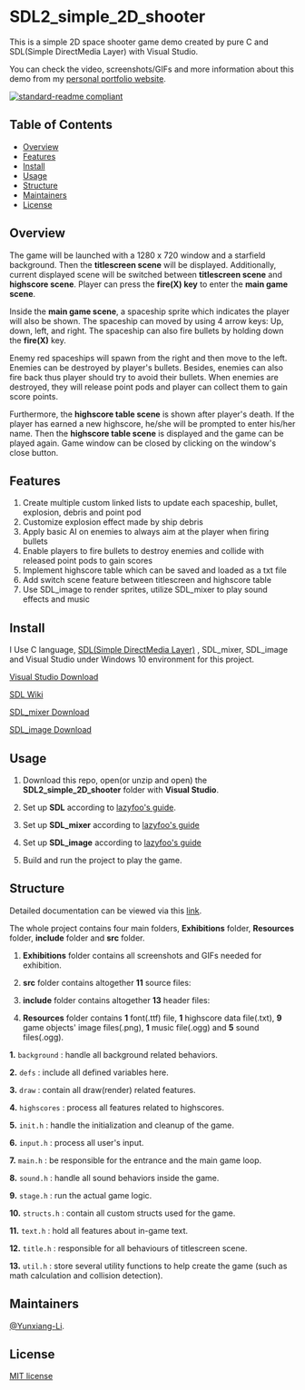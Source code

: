 # SDL2_simple_2D_shooter

This is a simple 2D space shooter game demo created by pure C and SDL(Simple DirectMedia Layer) with Visual Studio.

You can check the video, screenshots/GIFs and more information about this demo from my [personal portfolio website](https://yunxiang-li.github.io./#/game-projects).

[![standard-readme compliant](https://img.shields.io/badge/readme%20style-standard-brightgreen.svg?style=flat-square)](https://github.com/RichardLitt/standard-readme)

## Table of Contents

- [Overview](#Overview)
- [Features](#Features)
- [Install](#install)
- [Usage](#Usage)
- [Structure](#Structure)
- [Maintainers](#Maintainers)
- [License](#license)

## Overview

The game will be launched with a 1280 x 720 window and a starfield background. Then the **titlescreen scene** will be displayed. Additionally, current displayed scene will be switched between **titlescreen scene** and **highscore scene**. Player can press the **fire(X) key** to enter the **main game scene**.

Inside the **main game scene**, a spaceship sprite which indicates the player will also be shown. The spaceship can moved by using 4 arrow keys: Up, down, left, and right. The spaceship can also fire bullets by holding down the **fire(X)** key.

Enemy red spaceships will spawn from the right and then move to the left. Enemies can be destroyed by player's bullets. Besides, enemies can also fire back thus player should try to avoid their bullets. When enemies are destroyed, they will release point pods and player can collect them to gain score points.

Furthermore, the **highscore table scene** is shown after player's death. If the player has earned a new highscore, he/she will be prompted to enter his/her name. Then the **highscore table scene** is displayed and the game can be played again. Game window can be closed by clicking on the window's close button.

## Features

1. Create multiple custom linked lists to update each spaceship, bullet, explosion, debris and point pod
2. Customize explosion effect made by ship debris
3. Apply basic AI on enemies to always aim at the player when firing bullets
4. Enable players to fire bullets to destroy enemies and collide with released point pods to gain scores
5. Implement highscore table which can be saved and loaded as a txt file
6. Add switch scene feature between titlescreen and highscore table
7. Use SDL_image to render sprites, utilize SDL_mixer to play sound effects and music

## Install

I Use C language, [SDL(Simple DirectMedia Layer)](https://www.libsdl.org/) , SDL_mixer, SDL_image and Visual Studio under Windows 10 environment for this project.

[Visual Studio Download](https://visualstudio.microsoft.com/vs/)<br>

[SDL Wiki](http://wiki.libsdl.org/FrontPage)

[SDL_mixer Download](https://github.com/libsdl-org/SDL_mixer)

[SDL_image Download](https://github.com/libsdl-org/SDL_image)

## Usage

1. Download this repo, open(or unzip and open) the **SDL2_simple_2D_shooter** folder with **Visual Studio**.

2. Set up **SDL** according to [lazyfoo's guide](https://lazyfoo.net/tutorials/SDL/01_hello_SDL/windows/index.php).

3. Set up **SDL_mixer** according to [lazyfoo's guide](https://lazyfoo.net/SDL_tutorials/lesson11/index.php)

4. Set up **SDL_image** according to [lazyfoo's guide](https://lazyfoo.net/tutorials/SDL/06_extension_libraries_and_loading_other_image_formats/index.php)

5. Build and run the project to play the game.

## Structure

Detailed documentation can be viewed via this [link](https://yunxiang-li.github.io/SDL2_shooter_document/html/).

The whole project contains four main folders, **Exhibitions** folder, **Resources** folder, **include** folder and **src** folder.

1. **Exhibitions** folder contains all screenshots and GIFs needed for exhibition.

2. **src** folder contains altogether **11** source files:

3. **include** folder contains altogether **13** header files:

4. **Resources** folder contains **1** font(.ttf) file, **1** highscore data file(.txt), **9** game objects' image files(.png), **1** music file(.ogg) and **5** sound files(.ogg).

**1.** `background` : handle all background related behaviors.

**2.** `defs` : include all defined variables here.

**3.** `draw` : contain all draw(render) related features.

**4.** `highscores` : process all features related to highscores.

**5.** `init.h` : handle the initialization and cleanup of the game.

**6.** `input.h` : process all user's input.

**7.** `main.h` : be responsible for the entrance and the main game loop.

**8.** `sound.h` : handle all sound behaviors inside the game.

**9.** `stage.h` : run the actual game logic.

**10.** `structs.h` : contain all custom structs used for the game.

**11.** `text.h` : hold all features about in-game text.

**12.** `title.h` : responsible for all behaviours of titlescreen scene.

**13.** `util.h` : store several utility functions to help create the game (such as math calculation and collision detection).

## Maintainers

[@Yunxiang-Li](https://github.com/Yunxiang-Li).

## License

[MIT license](https://github.com/Yunxiang-Li/SDL2_simple_2D_shooter/blob/main/LICENSE)
